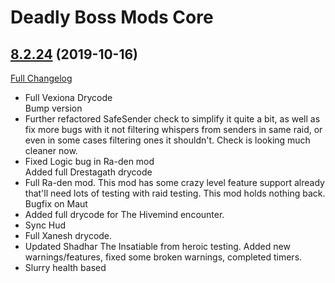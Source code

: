 # Deadly Boss Mods Core

## [8.2.24](https://github.com/DeadlyBossMods/DeadlyBossMods/tree/8.2.24) (2019-10-16)
[Full Changelog](https://github.com/DeadlyBossMods/DeadlyBossMods/compare/8.2.23...8.2.24)

- Full Vexiona Drycode  
    Bump version  
- Further refactored SafeSender check to simplify it quite a bit, as well as fix more bugs with it not filtering whispers from senders in same raid, or even in some cases filtering ones it shouldn't. Check is looking much cleaner now.  
- Fixed Logic bug in Ra-den mod  
    Added full Drestagath drycode  
- Full Ra-den mod. This mod has some crazy level feature support already that'll need lots of testing with raid testing. This mod holds nothing back.  
    Bugfix on Maut  
- Added full drycode for The Hivemind encounter.  
- Sync Hud  
- Full Xanesh drycode.  
- Updated Shadhar The Insatiable from heroic testing. Added new warnings/features, fixed some broken warnings, completed timers.  
- Slurry health based  
